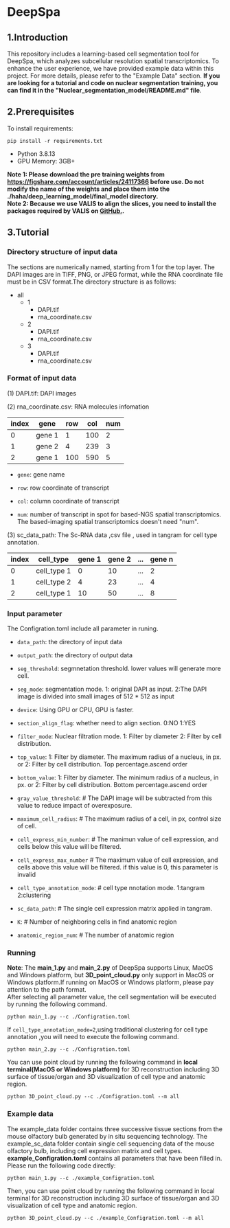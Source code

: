 # DeepSpa
## 1.Introduction
This repository includes a learning-based cell segmentation tool for DeepSpa, which analyzes subcellular resolution spatial transcriptomics. To enhance the user experience, we have provided example data within this project. For more details, please refer to the "Example Data" section. **If you are looking for a tutorial and code on nuclear segmentation training, you can find it in the "Nuclear_segmentation_model/README.md" file**.
## 2.Prerequisites
To install requirements:  
```
pip install -r requirements.txt
```  
- Python 3.8.13  
- GPU Memory: 3GB+

**Note 1: Please download the pre training weights from https://figshare.com/account/articles/24117366 before use. Do not modify the name of the weights and place them into the ./haha/deep_learning_model/final_model directory.**  
**Note 2: Because we use VALIS to align the slices, you need to install the packages required by VALIS on [GitHub.](https://github.com/MathOnco/VALIS).** 
## 3.Tutorial
### Directory structure of input data
The sections are numerically named, starting from 1 for the top layer. The DAPI images are in TIFF, PNG, or JPEG format, while the RNA coordinate file must be in CSV format.The directory structure is as follows:  


- all
  - 1 
    - DAPI.tif
    - rna_coordinate.csv
  - 2 
    - DAPI.tif 
    - rna_coordinate.csv
  - 3
    - DAPI.tif 
    - rna_coordinate.csv  


### Format of input data
(1) DAPI.tif: DAPI images  

(2) rna_coordinate.csv: RNA molecules infomation   
<div align="center">
  
| index | gene | row | col | num |
| ------- | ------- | ------- | ------- | ------- |
| 0 | gene 1 | 1 | 100 | 2 |
| 1 | gene 2 | 4 | 239 | 3 |
| 2 | gene 1 | 100 | 590 | 5 |

</div>


- `gene`: gene name
  
- `row`: row coordinate of transcript
  
- `col`: column coordinate of transcript
  
- `num`: number of transcript in spot for based-NGS spatial transcriptomics. The based-imaging spatial transcriptomics doesn't need "num".
  
(3) sc_data_path: The Sc-RNA data ,csv file , used in tangram for cell type annotation.
<div align="center">
  
| index | cell_type | gene 1 | gene 2 | ...  | gene n |
| ------- | ------- | ------- | ------- | ------- | ------- |
| 0 | cell_type 1 | 0 | 10 | ... | 2 |
| 1 | cell_type 2 | 4 | 23 | ... | 4 |
| 2 | cell_type 1 | 10 | 50 | ... | 8 |

</div>  


### Input parameter  

The Configration.toml include all parameter in runing. 

- `data_path`: the directory of input data

- `output_path`: the directory of output data
  
- `seg_threshold`: segmnetation threshold. lower values will generate more cell.

- `seg_mode`: segmentation mode. 1: original DAPI as input. 2:The DAPI image is divided into small images of 512 * 512 as input

- `device`: Using GPU or CPU, GPU is faster. 

- `section_align_flag`: whether need to align section. 0:NO 1:YES

- `filter_mode`: Nuclear filtration mode. 1: Filter by diameter 2: Filter by cell distribution.

- `top_value`: 1: Filter by diameter. The maximum radius of a nucleus, in px. or  2: Filter by cell distribution. Top percentage.ascend order

- `bottom_value`: 1: Filter by diameter. The minimum radius of a nucleus, in px. or 2: Filter by cell distribution. Bottom percentage.ascend order

- `gray_value_threshold`: # The DAPI image will be subtracted from this value to reduce impact of overexposure.

- `maximum_cell_radius`: # The maximum radius of a cell, in px, control size of cell.

- `cell_express_min_number`: # The manimun value of cell expression, and cells below this value will be filtered.

- `cell_express_max_number` # The maximum value of cell expression, and cells above this value will be filtered. if this value is 0, this parameter is invalid

- `cell_type_annotation_mode`: # cell type nnotation mode. 1:tangram 2:clustering

- `sc_data_path`: # The single cell expression matrix applied in tangram.

- `K`: # Number of neighboring cells in find anatomic region

- `anatomic_region_num`: # The number of anatomic region

### Running
**Note**: The **main_1.py** and **main_2.py** of DeepSpa supports Linux, MacOS and Windows platform, but **3D_point_cloud.py** only support in MacOS or Windows platform.If running on MacOS or Windows platform, please pay attention to the path format.  
After selecting all parameter value, the cell segmentation will be executed by running the following command.

```
python main_1.py --c ./Configration.toml
```

If `cell_type_annotation_mode=2`,using traditional clustering for cell type annotation ,you will need to execute the following command.

```
python main_2.py --c ./Configration.toml
```

You can use point cloud by running the following command in **local terminal(MacOS or Windows platform)** for 3D reconstruction including 3D surface of tissue/organ and 3D visualization of cell type and anatomic region.
```
python 3D_point_cloud.py --c ./Configration.toml --m all
```

### Example data
The example_data folder contains three successive tissue sections from the mouse olfactory bulb generated by in situ sequencing technology. The example_sc_data folder contain single cell sequencing data of the mouse olfactory bulb, including cell expression matrix and cell types. **example_Configration.toml** contains all parameters that have been filled in. Please run the following code directly:

```
python main_1.py --c ./example_Configration.toml
```

Then, you can use point cloud by running the following command in local terminal for 3D reconstruction including 3D surface of tissue/organ and 3D visualization of cell type and anatomic region.

```
python 3D_point_cloud.py --c ./example_Configration.toml --m all
```
